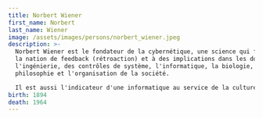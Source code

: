 ```yaml
---
title: Norbert Wiener
first_name: Norbert
last_name: Wiener
image: /assets/images/persons/norbert_wiener.jpeg
description: >-
  Norbert Wiener est le fondateur de la cybernétique, une science qui formalise
  la nation de feedback (rétroaction) et à des implications dans les domaines de
  l'ingénierie, des contrôles de système, l'informatique, la biologie, la
  philosophie et l'organisation de la société. 

  Il est aussi l'indicateur d'une informatique au service de la culture et du savoir, et non pas uniquement guerrière (l'armée étant le principal "client" de l'informatique à ses débuts)
birth: 1894
death: 1964
---
```

